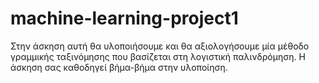 # machine-learning-project1
Στην άσκηση αυτή θα υλοποιήσουμε και θα αξιολογήσουμε μία μέθοδο γραμμικής ταξινόμησης που βασίζεται στη λογιστική παλινδρόμηση. Η άσκηση σας καθοδηγεί βήμα-βήμα στην υλοποίηση.
